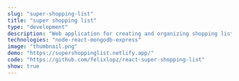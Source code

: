 ```yaml
---
slug: "super-shopping-list"
title: "super shopping list"
type: "development"
description: "Web application for creating and organizing shopping lists without hassle!, practice project that I constructed from scratch starting from designing in Figma and leveraging the power of the MERN stack for the development."
technologies: "node-react-mongodb-express"
image: "thumbnail.png"
demo: "https://supershoppinglist.netlify.app/"
code: "https://github.com/felixlopz/react-super-shopping-list"
show: true
---
```

